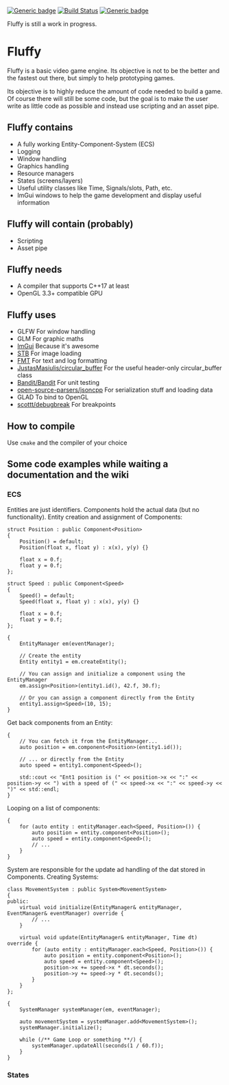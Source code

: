 [![Generic badge](https://img.shields.io/badge/licence-MIT-brightgreen.svg)](https://en.wikipedia.org/wiki/MIT_License)
[![Build Status](https://travis-ci.org/Lo-X/fluffy.svg?branch=master)](https://travis-ci.org/Lo-X/fluffy)
[![Generic badge](https://img.shields.io/badge/C++-17-brightgreen.svg)](https://en.wikipedia.org/wiki/C%2B%2B17)

Fluffy is still a work in progress.

# Fluffy

Fluffy is a basic video game engine. Its objective is not to be the better and the fastest out there, but simply to
help prototyping games.

Its objective is to highly reduce the amount of code needed to build a game. Of course there will still be some code,
but the goal is to make the user write as little code as possible and instead use scripting and an asset pipe. 

## Fluffy contains

* A fully working Entity-Component-System (ECS)
* Logging
* Window handling
* Graphics handling
* Resource managers
* States (screens/layers)
* Useful utility classes like Time, Signals/slots, Path, etc.
* ImGui windows to help the game development and display useful information

## Fluffy will contain (probably)

* Scripting
* Asset pipe

## Fluffy needs

* A compiler that supports C++17 at least
* OpenGL 3.3+ compatible GPU

## Fluffy uses

* GLFW For window handling
* GLM For graphic maths
* [ImGui](https://github.com/ocornut/imgui) Because it's awesome
* [STB](http://nothings.org/stb) For image loading
* [FMT](https://fmt.dev/) For text and log formatting
* [JustasMasiulis/circular_buffer](https://github.com/JustasMasiulis/circular_buffer) For the useful header-only circular_buffer class
* [Bandit/Bandit](https://github.com/banditcpp/) For unit testing
* [open-source-parsers/jsoncpp](https://github.com/open-source-parsers/jsoncpp) For serialization stuff and loading data
* GLAD To bind to OpenGL
* [scottt/debugbreak](https://github.com/scottt/debugbreak) For breakpoints

## How to compile

Use  `cmake` and the compiler of your choice

## Some code examples while waiting a documentation and the wiki

### ECS

Entities are just identifiers. Components hold the actual data (but no functionality). Entity creation and 
assignment of Components:
```
struct Position : public Component<Position>
{
    Position() = default;
    Position(float x, float y) : x(x), y(y) {}
 
    float x = 0.f;
    float y = 0.f;
};

struct Speed : public Component<Speed>
{
    Speed() = default;
    Speed(float x, float y) : x(x), y(y) {}
 
    float x = 0.f;
    float y = 0.f;
};
 
{
    EntityManager em(eventManager);
    
    // Create the entity
    Entity entity1 = em.createEntity();
    
    // You can assign and initialize a component using the EntityManager
    em.assign<Position>(entity1.id(), 42.f, 30.f);
    
    // Or you can assign a component directly from the Entity
    entity1.assign<Speed>(10, 15);
}
```

Get back components from an Entity:
```
{
    // You can fetch it from the EntityManager...
    auto position = em.component<Position>(entity1.id());
    
    // ... or directly from the Entity
    auto speed = entity1.component<Speed>();
 
    std::cout << "Ent1 position is (" << position->x << ":" << position->y << ") with a speed of (" << speed->x << ":" << speed->y << ")" << std::endl;
}
```

Looping on a list of components:
```
{
    for (auto entity : entityManager.each<Speed, Position>()) {
        auto position = entity.component<Position>();
        auto speed = entity.component<Speed>();
        // ...
    }
}
```

System are responsible for the update ad handling of the dat stored in Components. Creating Systems:
```
class MovementSystem : public System<MovementSystem>
{
public:
    virtual void initialize(EntityManager& entityManager, EventManager& eventManager) override {
        // ...
    }
 
    virtual void update(EntityManager& entityManager, Time dt) override {
        for (auto entity : entityManager.each<Speed, Position>()) {
            auto position = entity.component<Position>();
            auto speed = entity.component<Speed>();
            position->x += speed->x * dt.seconds();
            position->y += speed->y * dt.seconds();
        }
    }
};
 
{
    SystemManager systemManager(em, eventManager);
 
    auto movementSystem = systemManager.add<MovementSystem>();
    systemManager.initialize();
    
    while (/** Game Loop or something **/) {
        systemManager.updateAll(seconds(1 / 60.f));
    }
}
```

### States

